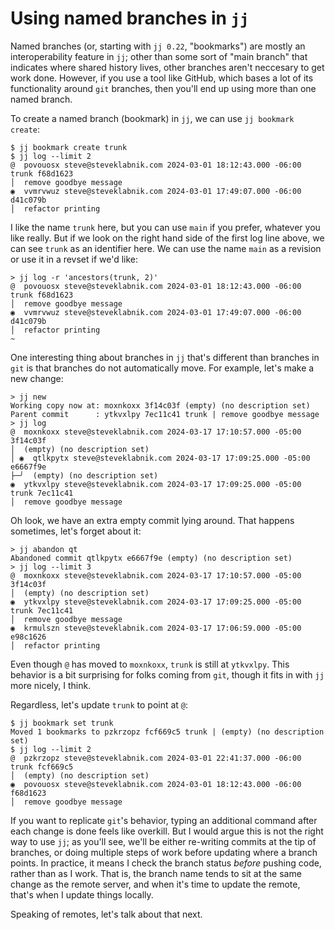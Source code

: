 # Using named branches in `jj`

Named branches (or, starting with `jj 0.22`, "bookmarks") are mostly an interoperability feature in `jj`; other than some
sort of "main branch" that indicates where shared history lives, other branches
aren't neccesary to get work done. However, if you use a tool like GitHub, which
bases a lot of its functionality around `git` branches, then you'll end up using
more than one named branch.

To create a named branch (bookmark) in `jj`, we can use `jj bookmark create`:

```console
$ jj bookmark create trunk
$ jj log --limit 2
@  povouosx steve@steveklabnik.com 2024-03-01 18:12:43.000 -06:00 trunk f68d1623
│  remove goodbye message
◉  vvmrvwuz steve@steveklabnik.com 2024-03-01 17:49:07.000 -06:00 d41c079b
│  refactor printing
```

I like the name `trunk` here, but you can use `main` if you prefer, whatever you
like really. But if we look on the right hand side of the first log line above,
we can see `trunk` as an identifier here. We can use the name `main` as a
revision or use it in a revset if we'd like:

```console
> jj log -r 'ancestors(trunk, 2)'
@  povouosx steve@steveklabnik.com 2024-03-01 18:12:43.000 -06:00 trunk f68d1623
│  remove goodbye message
◉  vvmrvwuz steve@steveklabnik.com 2024-03-01 17:49:07.000 -06:00 d41c079b
│  refactor printing
~
```

One interesting thing about branches in `jj` that's different than branches
in `git` is that branches do not automatically move. For example, let's make a
new change:

```console
> jj new
Working copy now at: moxnkoxx 3f14c03f (empty) (no description set)
Parent commit      : ytkvxlpy 7ec11c41 trunk | remove goodbye message
> jj log
@  moxnkoxx steve@steveklabnik.com 2024-03-17 17:10:57.000 -05:00 3f14c03f
│  (empty) (no description set)
│ ◉  qtlkpytx steve@steveklabnik.com 2024-03-17 17:09:25.000 -05:00 e6667f9e
├─╯  (empty) (no description set)
◉  ytkvxlpy steve@steveklabnik.com 2024-03-17 17:09:25.000 -05:00 trunk 7ec11c41
│  remove goodbye message
```

Oh look, we have an extra empty commit lying around. That happens sometimes,
let's forget about it:

```console
> jj abandon qt
Abandoned commit qtlkpytx e6667f9e (empty) (no description set)
> jj log --limit 3
@  moxnkoxx steve@steveklabnik.com 2024-03-17 17:10:57.000 -05:00 3f14c03f
│  (empty) (no description set)
◉  ytkvxlpy steve@steveklabnik.com 2024-03-17 17:09:25.000 -05:00 trunk 7ec11c41
│  remove goodbye message
◉  krmulszn steve@steveklabnik.com 2024-03-17 17:06:59.000 -05:00 e98c1626
│  refactor printing
```

Even though `@` has moved to `moxnkoxx`, `trunk` is still at `ytkvxlpy`. This
behavior is a bit surprising for folks coming from `git`, though it fits in with
`jj` more nicely, I think.

Regardless, let's update `trunk` to point at `@`:

```console
$ jj bookmark set trunk
Moved 1 bookmarks to pzkrzopz fcf669c5 trunk | (empty) (no description set)
$ jj log --limit 2
@  pzkrzopz steve@steveklabnik.com 2024-03-01 22:41:37.000 -06:00 trunk fcf669c5
│  (empty) (no description set)
◉  povouosx steve@steveklabnik.com 2024-03-01 18:12:43.000 -06:00 f68d1623
│  remove goodbye message
```

If you want to replicate `git`'s behavior, typing an additional command after
each change is done feels like overkill. But I would argue this is not the right
way to use `jj`; as you'll see, we'll be either re-writing commits at the tip of
branches, or doing multiple steps of work before updating where a branch points.
In practice, it means I check the branch status *before* pushing code, rather
than as I work. That is, the branch name tends to sit at the same change as the
remote server, and when it's time to update the remote, that's when I update
things locally.

Speaking of remotes, let's talk about that next.
